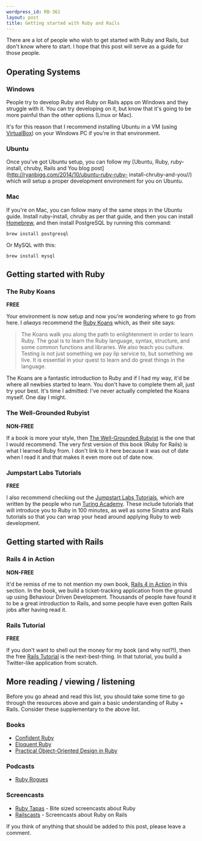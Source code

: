 ```yaml
--- 
wordpress_id: RB-361
layout: post
title: Getting started with Ruby and Rails
---
```


There are a lot of people who wish to get started with Ruby and Rails, but
don't know where to start. I hope that this post will serve as a guide for
those people.

## Operating Systems

### Windows

People try to develop Ruby and Ruby on Rails apps on Windows and they struggle
with it. You can try developing on it, but know that it's going to be more
painful than the other options (Linux or Mac).

It's for this reason that I recommend installing Ubuntu in a VM
(using [VirtualBox](https://www.virtualbox.org/)) on your Windows PC if you're
in that environment.

### Ubuntu

Once you've got Ubuntu setup, you can follow my [Ubuntu, Ruby, ruby-install,
chruby, Rails and You blog post](http://ryanbigg.com/2014/10/ubuntu-ruby-ruby-
install-chruby-and-you//) which will setup a proper development environment
for you on Ubuntu.

### Mac

If you're on Mac, you can follow many of the same steps in the Ubuntu guide.
Install ruby-install, chruby as per that guide, and then you can install
[Homebrew](http://brew.sh/), and then install PostgreSQL by running this
command:

```
brew install postgresql
```

Or MySQL with this:

```
brew install mysql
```

## Getting started with Ruby

### The Ruby Koans

**FREE**

Your environment is now setup and now you're wondering where to go from here.
I *always* recommend the [Ruby Koans](http://rubykoans.com/) which, as their
site says:

> The Koans walk you along the path to enlightenment in order to learn Ruby. The goal is to learn the Ruby language, syntax, structure, and some common functions and libraries. We also teach you culture. Testing is not just something we pay lip service to, but something we live. It is essential in your quest to learn and do great things in the language.

The Koans are a fantastic introduction to Ruby and if I had my way, it'd be
where all newbies started to learn. You don't have to complete them all, just
try your best. It's time I admitted: I've never actually completed the Koans
myself. One day I might.

### The Well-Grounded Rubyist

**NON-FREE**

If a book is more your style, then [The Well-Grounded
Rubyist](http://manning.com/black3) is the one that I would recommend. The
very first version of this book (Ruby for Rails) is what I learned Ruby from.
I don't link to it here because it was out of date when I read it and that
makes it even more out of date now.

### Jumpstart Labs Tutorials

**FREE**

I also recommend checking out the [Jumpstart Labs
Tutorials](http://tutorials.jumpstartlab.com/), which are written by the
people who run [Turing Academy](http://turing.io). These include tutorials
that will introduce you to Ruby in 100 minutes, as well as some Sinatra and
Rails tutorials so that you can wrap your head around applying Ruby to web development.

## Getting started with Rails

### Rails 4 in Action

**NON-FREE**

It'd be remiss of me to not mention my own book, [Rails 4 in
Action](https://manning.com/bigg2) in this section. In the book, we build a
ticket-tracking application from the ground up using Behaviour Driven
Development. Thousands of people have found it to be a great introduction to
Rails, and some people have even gotten Rails jobs after having read it.

### Rails Tutorial 

**FREE**

If you don't want to shell out the money for my book (and why not?!), then the
free [Rails Tutorial](https://www.railstutorial.org/) is the next-best-thing.
In that tutorial, you build a Twitter-like application from scratch. 

## More reading / viewing / listening

Before you go ahead and read this list, you should take some time to go through the resources above and gain a basic understanding of Ruby + Rails. Consider these supplementary to the above list.

### Books

* [Confident Ruby](http://www.confidentruby.com/)
* [Eloquent Ruby](http://www.amazon.com/Eloquent-Ruby-Addison-Wesley-Professional-Series/dp/0321584104)
* [Practical Object-Oriented Design in Ruby](http://www.poodr.com/)

### Podcasts

* [Ruby Rogues](http://rubyrogues.com)

### Screencasts

* [Ruby Tapas](http://rubytapas.com) - Bite sized screencasts about Ruby
* [Railscasts](https://railscasts.com) - Screencasts about Ruby on Rails

If you think of anything that should be added to this post, please leave a comment.
